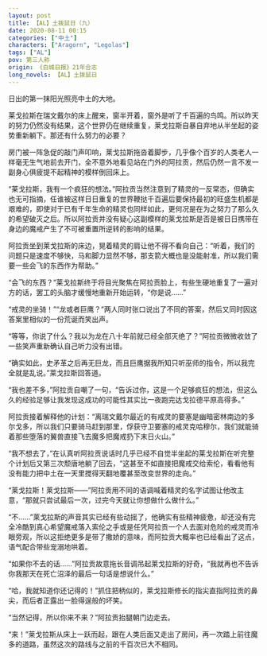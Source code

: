 ```yaml
---
layout: post
title: 【AL】土拨鼠日（九）
date: 2020-08-11 00:15
categories: ["中土"]
characters: ["Aragorn", "Legolas"]
tags: ["AL"]
pov: 第三人称
origin: 《白城日报》21年合志
long_novels: 【AL】土拨鼠日
---
```


日出的第一抹阳光照亮中土的大地。

莱戈拉斯在瑞文戴尔的床上醒来，窗半开着，窗外是听了千百遍的鸟鸣。所以昨天的努力仍然没有结果，这个世界仍在继续重复，莱戈拉斯自暴自弃地从半坐起的姿势重新躺下。那还有什么努力的必要？

房门被一阵急促的敲门声叩响，莱戈拉斯拖沓着脚步，几乎像个百岁的人类老人一样毫无生气地前去开门，全不意外地看见站在门外的阿拉贡，然后仍然一言不发一副身心俱疲提不起精神的模样倒回床上。

“莱戈拉斯，我有一个疯狂的想法。”阿拉贡当然注意到了精灵的一反常态，但确实也无可指摘，任谁被这样日日重复的世界鞭挞千百遍后要保持最初的旺盛生机都是艰难的，即使对于已有千年生命的精灵也同样如此，更何况是在为之努力了那么久的希望破灭之后。所以阿拉贡并没有疑心这副模样的莱戈拉斯是否是被日日携带在身边的魔戒产生了不可被重置所逆转的影响的结果。

阿拉贡坐到莱戈拉斯的床边，晃着精灵的肩让他不得不看向自己：“听着，我们的问题只是速度不够快，马和脚力显然不够，那支箭大概也是没能射准，所以我们需要一些会飞的东西作为帮助。”

“会飞的东西？”莱戈拉斯终于将目光聚焦在阿拉贡脸上，有些生硬地重复了一遍对方的话，罢工的头脑才缓慢地重新开始运转，“你是说……”

“戒灵的坐骑！”“龙或者巨鹰？”两人同时张口说出了不同的答案，然后又同时因这答案里相似的一份荒诞而笑出声。

“等等，你说了什么？我以为龙在八十年前就已经全部灭绝了？”阿拉贡微微收敛了一些笑声重新确认自己听力没有出错。

“确实如此，史矛革之后再无巨龙，而且巨鹰据我所知只听巫师的指令，所以我完全就是乱说。”莱戈拉斯回答道。

“我也差不多，”阿拉贡自嘲了一句，“告诉过你，这是一个足够疯狂的想法，但这么久的经验足够让我发现这成功的可能性其实比一夜跑完达戈拉德平原高得多。”

阿拉贡接着解释他的计划：“离瑞文戴尔最近的有戒灵的要塞是幽暗密林南边的多尔戈多，所以我们只要骑马赶到那里，俘获守卫要塞的戒灵克哈穆尔，我们就能骑着那些堕落的翼兽直接飞去魔多把魔戒扔下末日火山。”

“我不想去了，”在认真听阿拉贡说话时几乎已经不自觉半坐起的莱戈拉斯在听完整个计划后又第三次颓唐地躺了回去，“这甚至不如直接把魔戒交给索伦，看看他有没有能力把中土在一天里搅得天翻地覆甚至改变世界的走向。”

“莱戈拉斯！莱戈拉斯——”阿拉贡用不同的语调喊着精灵的名字试图让他改主意，“那就只尝试最后一次，过完今天就让你想做什么做什么。”

“不……”莱戈拉斯的声音其实已经有些动摇了，他确实有些精神疲惫，却还没有完全冷酷到真心希望魔戒落入索伦之手或是任凭阿拉贡一个人去面对危险的戒灵而冷眼旁观，所以这拒绝更多是带了撒娇的意味，而阿拉贡大概率也已经看出了这点，语气配合带些宠溺地哄着。

“如果你不去的话……”阿拉贡故意拖长音调吊起莱戈拉斯的好奇，“我就再也不告诉你我那天在死亡沼泽的最后一句话是想说什么。”

“哈，我就知道你还记得的！”抓住把柄似的，莱戈拉斯修长的指尖直指阿拉贡的鼻尖，而后者正露出一脸得逞般的坏笑。

“当然记得，所以你来不来？”阿拉贡抬腿朝门边走去。

“来！”莱戈拉斯从床上一跃而起，跟在人类后面又走出了房间，再一次踏上前往魔多的道路，虽然这次的路线与之前的千百次已大不相同。

<br>
